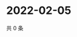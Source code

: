 # 2022-02-05

共 0 条

<!-- BEGIN WEIBO -->
<!-- 最后更新时间 Sat Feb 05 2022 07:12:25 GMT+0800 (China Standard Time) -->

<!-- END WEIBO -->
